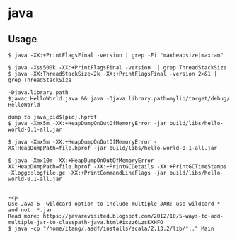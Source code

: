 # java

## Usage

    $ java -XX:+PrintFlagsFinal -version | grep -Ei "maxheapsize|maxram"

    $ java -Xss500k -XX:+PrintFlagsFinal -version  | grep ThreadStackSize
    $ java -XX:ThreadStackSize=2k -XX:+PrintFlagsFinal -version 2>&1 | grep ThreadStackSize

    -Djava.library.path
    $javac HelloWorld.java && java -Djava.library.path=mylib/target/debug/ HelloWorld

    dump to java_pid${pid}.hprof
    $ java -Xmx5m -XX:+HeapDumpOnOutOfMemoryError -jar build/libs/hello-world-0.1-all.jar

    $ java -Xmx5m -XX:+HeapDumpOnOutOfMemoryError -XX:HeapDumpPath=file.hprof -jar build/libs/hello-world-0.1-all.jar

    $ java -Xmx10m -XX:+HeapDumpOnOutOfMemoryError -XX:HeapDumpPath=file.hprof -XX:+PrintGCDetails -XX:+PrintGCTimeStamps -Xloggc:logfile.gc -XX:+PrintCommandLineFlags -jar build/libs/hello-world-0.1-all.jar


    -cp
    Use Java 6  wildcard option to include multiple JAR: use wildcard * and not  *.jar
    Read more: https://javarevisited.blogspot.com/2012/10/5-ways-to-add-multiple-jar-to-classpath-java.html#ixzz6LzsKXHFO
    $ java -cp "/home/itang/.asdf/installs/scala/2.13.2/lib/*:." Main
